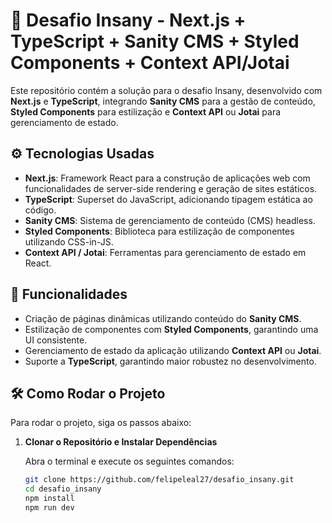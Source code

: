# 🎯 Desafio Insany - Next.js + TypeScript + Sanity CMS + Styled Components + Context API/Jotai

Este repositório contém a solução para o desafio Insany, desenvolvido com **Next.js** e **TypeScript**, integrando **Sanity CMS** para a gestão de conteúdo, **Styled Components** para estilização e **Context API** ou **Jotai** para gerenciamento de estado.

## ⚙️ Tecnologias Usadas

- **Next.js**: Framework React para a construção de aplicações web com funcionalidades de server-side rendering e geração de sites estáticos.
- **TypeScript**: Superset do JavaScript, adicionando tipagem estática ao código.
- **Sanity CMS**: Sistema de gerenciamento de conteúdo (CMS) headless.
- **Styled Components**: Biblioteca para estilização de componentes utilizando CSS-in-JS.
- **Context API / Jotai**: Ferramentas para gerenciamento de estado em React.

## 🚀 Funcionalidades

- Criação de páginas dinâmicas utilizando conteúdo do **Sanity CMS**.
- Estilização de componentes com **Styled Components**, garantindo uma UI consistente.
- Gerenciamento de estado da aplicação utilizando **Context API** ou **Jotai**.
- Suporte a **TypeScript**, garantindo maior robustez no desenvolvimento.

## 🛠️ Como Rodar o Projeto

Para rodar o projeto, siga os passos abaixo:

1. **Clonar o Repositório e Instalar Dependências**

   Abra o terminal e execute os seguintes comandos:

   ```bash
   git clone https://github.com/felipeleal27/desafio_insany.git
   cd desafio_insany
   npm install
   npm run dev


